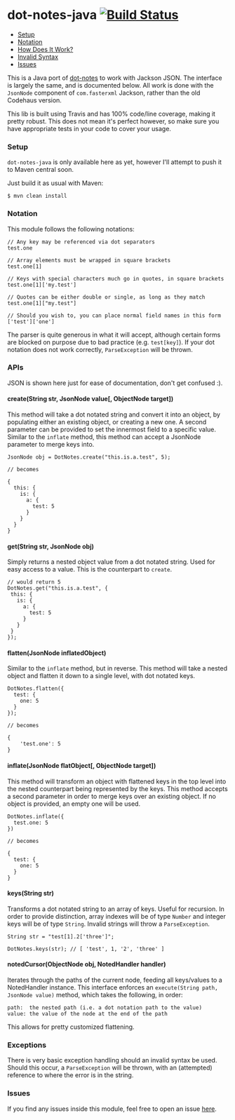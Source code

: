 dot-notes-java [![Build Status](https://travis-ci.org/zackehh/dot-notes-java.svg?branch=master)](https://travis-ci.org/zackehh/dot-notes-java)
==============

- [Setup](#setup)
- [Notation](#notation)
- [How Does It Work?](#apis)
- [Invalid Syntax](#exceptions)
- [Issues](#issues)

This is a Java port of [dot-notes](http://github.com/iwhitfield/dot-notes) to work with Jackson JSON. The interface is largely the same, and is documented below. All work is done with the `JsonNode` component of `com.fasterxml` Jackson, rather than the old Codehaus version.

This lib is built using Travis and has 100% code/line coverage, making it pretty robust. This does not mean it's perfect however, so make sure you have appropriate tests in your code to cover your usage.

### Setup ###

`dot-notes-java` is only available here as yet, however I'll attempt to push it to Maven central soon.

Just build it as usual with Maven:

```
$ mvn clean install
```

### Notation ###

This module follows the following notations:

```
// Any key may be referenced via dot separators
test.one

// Array elements must be wrapped in square brackets
test.one[1]

// Keys with special characters much go in quotes, in square brackets
test.one[1]['my.test']

// Quotes can be either double or single, as long as they match
test.one[1]["my.test"]

// Should you wish to, you can place normal field names in this form
['test']['one']
```

The parser is quite generous in what it will accept, although certain forms are blocked on purpose due to bad practice (e.g. `test[key]`). If your dot notation does not work correctly, `ParseException` will be thrown.

### APIs ###

JSON is shown here just for ease of documentation, don't get confused :).

#### create(String str, JsonNode value[, ObjectNode target]) ####

This method will take a dot notated string and convert it into an object, by populating either an existing object, or creating a new one. A second parameter can be provided to set the innermost field to a specific value. Similar to the `inflate` method, this method can accept a JsonNode parameter to merge keys into.

```
JsonNode obj = DotNotes.create("this.is.a.test", 5);

// becomes

{
  this: {
    is: {
      a: {
        test: 5
      }
    }
  }
}
```

#### get(String str, JsonNode obj) ####

Simply returns a nested object value from a dot notated string. Used for easy access to a value. This is the counterpart to `create`.

```
// would return 5
DotNotes.get("this.is.a.test", {
 this: {
   is: {
     a: {
       test: 5
     }
   }
 }
});
```

#### flatten(JsonNode inflatedObject) ####

Similar to the `inflate` method, but in reverse. This method will take a nested object and flatten it down to a single level, with dot notated keys.

```
DotNotes.flatten({
  test: {
    one: 5
  }
});

// becomes

{
    'test.one': 5
}
```

#### inflate(JsonNode flatObject[, ObjectNode target]) ####

This method will transform an object with flattened keys in the top level into the nested counterpart being represented by the keys. This method accepts a second parameter in order to merge keys over an existing object. If no object is provided, an empty one will be used.

```
DotNotes.inflate({
  test.one: 5
})

// becomes

{
  test: {
    one: 5
  }
}
```

#### keys(String str) ####

Transforms a dot notated string to an array of keys. Useful for recursion. In order to provide distinction, array indexes will be of type `Number` and integer keys will be of type `String`. Invalid strings will throw a `ParseException`.

```
String str = "test[1].2['three']";

DotNotes.keys(str); // [ 'test', 1, '2', 'three' ]
```

#### notedCursor(ObjectNode obj, NotedHandler handler) ####

Iterates through the paths of the current node, feeding all keys/values to a NotedHandler instance. This interface enforces an `execute(String path, JsonNode value)` method, which takes the following, in order:

```
path:  the nested path (i.e. a dot notation path to the value)
value: the value of the node at the end of the path
```

This allows for pretty customized flattening.

### Exceptions ###

There is very basic exception handling should an invalid syntax be used. Should this occur, a `ParseException` will be thrown, with an (attempted) reference to where the error is in the string.

### Issues ###

If you find any issues inside this module, feel free to open an issue [here](https://github.com/iwhitfield/dot-notes-java/issues "dot-notes-java Issues").